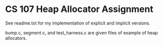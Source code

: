# CS 107 Heap Allocator Assignment

See readme.txt for my implementation of explicit and implicit versions. 

bump.c, segment.c, and test_harness.c are given files of example of heap allocators.
